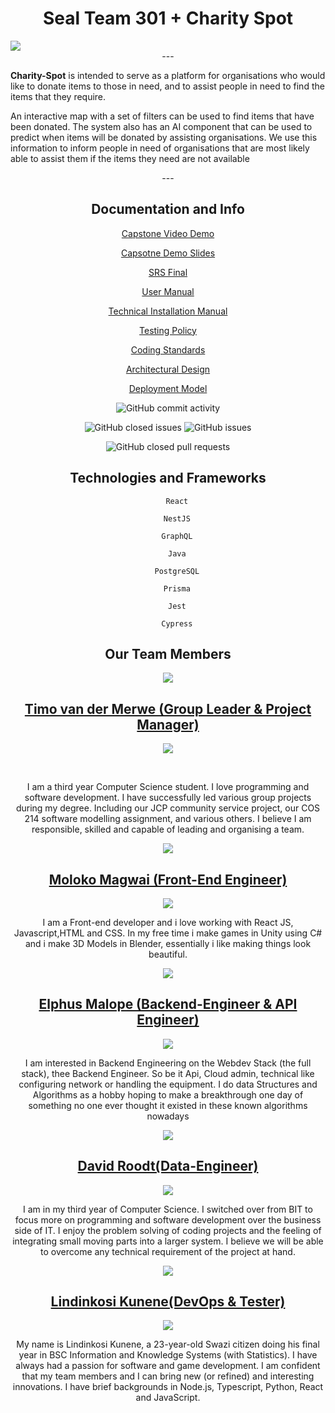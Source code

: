 <div>
    <h1 align="center">Seal Team 301 + Charity Spot</h1>
    <img align="center"src="https://firebasestorage.googleapis.com/v0/b/charityspotdemo1.appspot.com/o/logo1.png?alt=media&token=b54104ac-a595-46f9-ab28-6069195143b4"></img>
    <div align="center">---</div>
    <div>
        <p><b>Charity-Spot</b> is intended to serve as a platform for organisations who would like to donate items to those in need, and to assist people in need to find the items that they require.</p>
        <p>An interactive map with a set of filters can be used to find items that have been donated. The system also has an AI component that can be used to predict when items will be donated by assisting organisations. We use this information to inform people in need of organisations that are most likely able to assist them if the items they need are not available</p>
    </div>
    <div align="center">---</div>

<div align="center">
<h2 align="center">Documentation and Info</h2>

[Capstone Video Demo](https://drive.google.com/file/d/1Byx3ti38nuK4ZYTacu3_7S1YPFscwLWy/view?usp=sharing)

[Capsotne Demo Slides](https://docs.google.com/presentation/d/1QdbJ3wKV-a2uzmmG3G7tToMu047Qe8K9u1QTp8rISMg/edit?usp=sharing)

[SRS Final](https://drive.google.com/file/d/1G0idE29ORYzXntQOijQp4ElNcnYTfErm/view?usp=sharing)

[User Manual](https://drive.google.com/file/d/13UZqvDJ2Lna-sQxVaY1hRAtnCum0EtSA/view?usp=sharing)

[Technical Installation Manual](https://drive.google.com/file/d/1EMmhUMsIvzSD9HJQSMxk5zSvbNXdHKhy/view?usp=sharing)

[Testing Policy](https://drive.google.com/file/d/1dS93QiFJyyYlns4ovDa6fHrhvj2LCXjt/view?usp=sharing)

[Coding Standards](https://drive.google.com/file/d/1xRKx2Yfjq_bR1Ypq29d7nMF7J3GcRP96/view?usp=sharing)

[Architectural Design](https://drive.google.com/file/d/1i6uL7VRFpR8lHNyQsHqhbYNGj7AfONvW/view?usp=sharing)

[Deployment Model](https://drive.google.com/file/d/1ZadHcBt__dYyPTfGgt7WImZ_fNZsrjdi/view?usp=sharing)

![GitHub commit activity](https://img.shields.io/github/commit-activity/w/COS301-SE-2022/Charity-Spot)

![GitHub closed issues](https://img.shields.io/github/issues-closed-raw/COS301-SE-2022/Charity-Spot)
![GitHub issues](https://img.shields.io/github/issues-raw/COS301-SE-2022/Charity-Spot)

![GitHub closed pull requests](https://img.shields.io/github/issues-pr-closed/COS301-SE-2022/Charity-Spot)
  
<!-- </div>

<h2 align="center">Our Team Members</h2>

<div align="center">

[Timo van der Merwe](https://github.com/TimovdMerwe-18)

[Elphus Malope](https://github.com/nimGaluu)

[Moloko Magwai](https://github.com/MoloTheSniper)

[David Roodt](https://github.com/David-Roodt)

[Lindinkosi Kunene](https://github.com/lindzik)

</div> -->
    


<div align="center">
    <h2>Technologies and Frameworks</h2>

        React

        NestJS

        GraphQL

        Java

        PostgreSQL

        Prisma

        Jest

        Cypress

</div>
    <div align="center">
    <h2 align="center">Our Team Members</h2>
    <img  align="center"src="https://drive.google.com/thumbnail?id=1bT75l2YS4pQl4mYyCvAgoTCd_A1lgKXr"></img><br>



<div>

[<h2>Timo van der Merwe (Group Leader & Project Manager)</h2>](https://github.com/TimovdMerwe-18)

[![](https://img.shields.io/badge/LinkedIn-0077B5?style=for-the-badge&logo=linkedin&logoColor=white)](https://za.linkedin.com/in/timo-van-der-merwe-9010451a8)

</div>
<br>
 <p>I am a third year Computer Science student. I love programming and
software development. I have successfully led various group projects
during my degree. Including our JCP community service project, our COS
214 software modelling assignment, and various others. I believe I am
responsible, skilled and capable of leading and organising a team.</p>
    <img align="center"src="https://drive.google.com/thumbnail?id=1QT3Sg7zH1QHyEbcquxRbDejNfVVpXabg"></img><br>


<div>

[<h2>Moloko Magwai (Front-End Engineer)</h2>](https://github.com/MoloTheSniper)

[![](https://img.shields.io/badge/LinkedIn-0077B5?style=for-the-badge&logo=linkedin&logoColor=white)](https://www.linkedin.com/in/moloko-magwai-7b52b7237)

</div>        
<p>I am a Front-end developer and i love working with React JS, Javascript,HTML and CSS. In my free time i make games in Unity using C# and i make 3D Models in Blender, essentially i like making things look beautiful.</p>
    <img align="center"src="https://drive.google.com/thumbnail?id=1gRHsFtHkVBzXrLYTx2GuXlmVGiaixDOQ"></img><br>

<div>

[<h2>Elphus Malope (Backend-Engineer & API Engineer)</h2>](https://github.com/nimGaluu)

[![](https://img.shields.io/badge/LinkedIn-0077B5?style=for-the-badge&logo=linkedin&logoColor=white)]()

</div>         
<p>I am interested in Backend Engineering on the Webdev Stack (the full stack), thee Backend Engineer. So be it Api, Cloud admin, technical like configuring network or handling the equipment. I do data Structures and Algorithms as a hobby hoping to make a breakthrough one day of something no one ever thought it existed in these known algorithms nowadays</p>
     <img align="center"src="https://drive.google.com/thumbnail?id=18CHF7DDWnRt3i2sbzF3Sw6l1xCw1K0Uc"></img><br>

<div>

[<h2>David Roodt(Data-Engineer)</h2>](https://github.com/David-Roodt)

[![](https://img.shields.io/badge/LinkedIn-0077B5?style=for-the-badge&logo=linkedin&logoColor=white)]()

</div>      
<p>I am in my third year of Computer Science. I switched over from BIT to
focus more on programming and software development over the business
side of IT. I enjoy the problem solving of coding projects and the feeling
of integrating small moving parts into a larger system. I believe we will be
able to overcome any technical requirement of the project at hand.</p>
    <img align="center"src="https://drive.google.com/thumbnail?id=1dGKyNw_9TjwLvsamNME6hg87-xf7BvpG"></img><br>

<div>

[<h2>Lindinkosi Kunene(DevOps & Tester)</h2>](https://github.com/lindzik)

[![](https://img.shields.io/badge/LinkedIn-0077B5?style=for-the-badge&logo=linkedin&logoColor=white)]()

</div>  

<p>My name is Lindinkosi Kunene, a 23-year-old Swazi citizen doing his
final year in BSC Information and Knowledge Systems (with Statistics). I
have always had a passion for software and game development. I am
confident that my team members and I can bring new (or refined) and
interesting innovations. I have brief backgrounds in Node.js, Typescript,
Python, React and JavaScript.</p>  
    </div>

    

</div>


